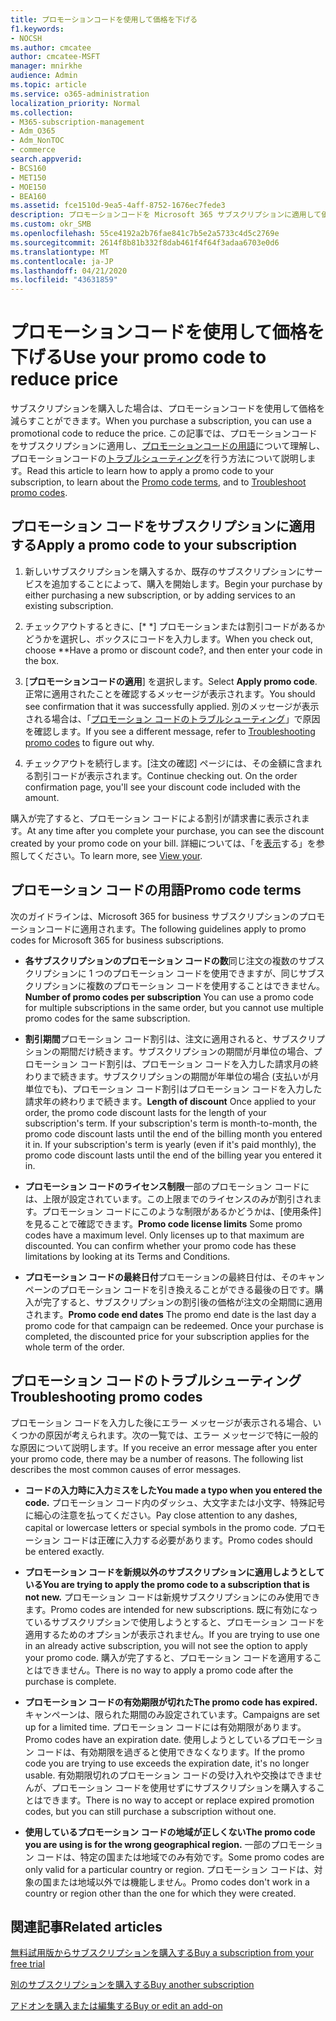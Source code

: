 ```yaml
---
title: プロモーションコードを使用して価格を下げる
f1.keywords:
- NOCSH
ms.author: cmcatee
author: cmcatee-MSFT
manager: mnirkhe
audience: Admin
ms.topic: article
ms.service: o365-administration
localization_priority: Normal
ms.collection:
- M365-subscription-management
- Adm_O365
- Adm_NonTOC
- commerce
search.appverid:
- BCS160
- MET150
- MOE150
- BEA160
ms.assetid: fce1510d-9ea5-4aff-8752-1676ec7fede3
description: プロモーションコードを Microsoft 365 サブスクリプションに適用して価格を下げる方法、およびエラーが発生した場合にプロモーションコードのトラブルシューティングを行う方法について説明します。
ms.custom: okr_SMB
ms.openlocfilehash: 55ce4192a2b76fae841c7b5e2a5733c4d5c2769e
ms.sourcegitcommit: 2614f8b81b332f8dab461f4f64f3adaa6703e0d6
ms.translationtype: MT
ms.contentlocale: ja-JP
ms.lasthandoff: 04/21/2020
ms.locfileid: "43631859"
---
```

# <a name="use-your-promo-code-to-reduce-price"></a><span data-ttu-id="2de0a-103">プロモーションコードを使用して価格を下げる</span><span class="sxs-lookup"><span data-stu-id="2de0a-103">Use your promo code to reduce price</span></span>

<span data-ttu-id="2de0a-104">サブスクリプションを購入した場合は、プロモーションコードを使用して価格を減らすことができます。</span><span class="sxs-lookup"><span data-stu-id="2de0a-104">When you purchase a subscription, you can use a promotional code to reduce the price.</span></span> <span data-ttu-id="2de0a-105">この記事では、プロモーションコードをサブスクリプションに適用し、[プロモーションコードの用語](#promo-code-terms)について理解し、プロモーションコードの[トラブルシューティング](#troubleshooting-promo-codes)を行う方法について説明します。</span><span class="sxs-lookup"><span data-stu-id="2de0a-105">Read this article to learn how to apply a promo code to your subscription, to learn about the [Promo code terms](#promo-code-terms), and to [Troubleshoot promo codes](#troubleshooting-promo-codes).</span></span>
  
## <a name="apply-a-promo-code-to-your-subscription"></a><span data-ttu-id="2de0a-106">プロモーション コードをサブスクリプションに適用する</span><span class="sxs-lookup"><span data-stu-id="2de0a-106">Apply a promo code to your subscription</span></span>

1. <span data-ttu-id="2de0a-107">新しいサブスクリプションを購入するか、既存のサブスクリプションにサービスを追加することによって、購入を開始します。</span><span class="sxs-lookup"><span data-stu-id="2de0a-107">Begin your purchase by either purchasing a new subscription, or by adding services to an existing subscription.</span></span>
    
2. <span data-ttu-id="2de0a-108">チェックアウトするときに、[\* \*] プロモーションまたは割引コードがあるかどうかを選択し、ボックスにコードを入力します。</span><span class="sxs-lookup"><span data-stu-id="2de0a-108">When you check out, choose \*\*Have a promo or discount code?, and then enter your code in the box.</span></span> 
  
3. <span data-ttu-id="2de0a-109">[**プロモーションコードの適用**] を選択します。</span><span class="sxs-lookup"><span data-stu-id="2de0a-109">Select **Apply promo code**.</span></span> <span data-ttu-id="2de0a-110">正常に適用されたことを確認するメッセージが表示されます。</span><span class="sxs-lookup"><span data-stu-id="2de0a-110">You should see confirmation that it was successfully applied.</span></span> <span data-ttu-id="2de0a-111">別のメッセージが表示される場合は、「[プロモーション コードのトラブルシューティング](#troubleshooting-promo-codes)」で原因を確認します。</span><span class="sxs-lookup"><span data-stu-id="2de0a-111">If you see a different message, refer to [Troubleshooting promo codes](#troubleshooting-promo-codes) to figure out why.</span></span> 
    
4. <span data-ttu-id="2de0a-112">チェックアウトを続行します。[注文の確認] ページには、その金額に含まれる割引コードが表示されます。</span><span class="sxs-lookup"><span data-stu-id="2de0a-112">Continue checking out. On the order confirmation page, you'll see your discount code included with the amount.</span></span> 
    
<span data-ttu-id="2de0a-113">購入が完了すると、プロモーション コードによる割引が請求書に表示されます。</span><span class="sxs-lookup"><span data-stu-id="2de0a-113">At any time after you complete your purchase, you can see the discount created by your promo code on your bill.</span></span> <span data-ttu-id="2de0a-114">詳細については、「を[表示](billing-and-payments/view-your-bill-or-invoice.md)する」を参照してください。</span><span class="sxs-lookup"><span data-stu-id="2de0a-114">To learn more, see [View your](billing-and-payments/view-your-bill-or-invoice.md).</span></span>
  
## <a name="promo-code-terms"></a><span data-ttu-id="2de0a-115">プロモーション コードの用語</span><span class="sxs-lookup"><span data-stu-id="2de0a-115">Promo code terms</span></span>

<span data-ttu-id="2de0a-116">次のガイドラインは、Microsoft 365 for business サブスクリプションのプロモーションコードに適用されます。</span><span class="sxs-lookup"><span data-stu-id="2de0a-116">The following guidelines apply to promo codes for Microsoft 365 for business subscriptions.</span></span>
  
- <span data-ttu-id="2de0a-117">**各サブスクリプションのプロモーション コードの数**同じ注文の複数のサブスクリプションに 1 つのプロモーション コードを使用できますが、同じサブスクリプションに複数のプロモーション コードを使用することはできません。</span><span class="sxs-lookup"><span data-stu-id="2de0a-117">**Number of promo codes per subscription** You can use a promo code for multiple subscriptions in the same order, but you cannot use multiple promo codes for the same subscription.</span></span> 
    
- <span data-ttu-id="2de0a-p104">**割引期間**プロモーション コード割引は、注文に適用されると、サブスクリプションの期間だけ続きます。サブスクリプションの期間が月単位の場合、プロモーション コード割引は、プロモーション コードを入力した請求月の終わりまで続きます。サブスクリプションの期間が年単位の場合 (支払いが月単位でも)、プロモーション コード割引はプロモーション コードを入力した請求年の終わりまで続きます。</span><span class="sxs-lookup"><span data-stu-id="2de0a-p104">**Length of discount** Once applied to your order, the promo code discount lasts for the length of your subscription's term. If your subscription's term is month-to-month, the promo code discount lasts until the end of the billing month you entered it in. If your subscription's term is yearly (even if it's paid monthly), the promo code discount lasts until the end of the billing year you entered it in.</span></span> 
    
- <span data-ttu-id="2de0a-p105">**プロモーション コードのライセンス制限**一部のプロモーション コードには、上限が設定されています。この上限までのライセンスのみが割引されます。プロモーション コードにこのような制限があるかどうかは、[使用条件] を見ることで確認できます。</span><span class="sxs-lookup"><span data-stu-id="2de0a-p105">**Promo code license limits** Some promo codes have a maximum level. Only licenses up to that maximum are discounted. You can confirm whether your promo code has these limitations by looking at its Terms and Conditions.</span></span> 
    
- <span data-ttu-id="2de0a-p106">**プロモーション コードの最終日付**プロモーションの最終日付は、そのキャンペーンのプロモーション コードを引き換えることができる最後の日です。購入が完了すると、サブスクリプションの割引後の価格が注文の全期間に適用されます。</span><span class="sxs-lookup"><span data-stu-id="2de0a-p106">**Promo code end dates** The promo end date is the last day a promo code for that campaign can be redeemed. Once your purchase is completed, the discounted price for your subscription applies for the whole term of the order.</span></span> 
    
## <a name="troubleshooting-promo-codes"></a><span data-ttu-id="2de0a-126">プロモーション コードのトラブルシューティング</span><span class="sxs-lookup"><span data-stu-id="2de0a-126">Troubleshooting promo codes</span></span>

<span data-ttu-id="2de0a-p107">プロモーション コードを入力した後にエラー メッセージが表示される場合、いくつかの原因が考えられます。次の一覧では、エラー メッセージで特に一般的な原因について説明します。</span><span class="sxs-lookup"><span data-stu-id="2de0a-p107">If you receive an error message after you enter your promo code, there may be a number of reasons. The following list describes the most common causes of error messages.</span></span>
  
- <span data-ttu-id="2de0a-129">**コードの入力時に入力ミスをした**</span><span class="sxs-lookup"><span data-stu-id="2de0a-129">**You made a typo when you entered the code.**</span></span> <span data-ttu-id="2de0a-130">プロモーション コード内のダッシュ、大文字または小文字、特殊記号に細心の注意を払ってください。</span><span class="sxs-lookup"><span data-stu-id="2de0a-130">Pay close attention to any dashes, capital or lowercase letters or special symbols in the promo code.</span></span> <span data-ttu-id="2de0a-131">プロモーション コードは正確に入力する必要があります。</span><span class="sxs-lookup"><span data-stu-id="2de0a-131">Promo codes should be entered exactly.</span></span>
  
- <span data-ttu-id="2de0a-132">**プロモーション コードを新規以外のサブスクリプションに適用しようとしている**</span><span class="sxs-lookup"><span data-stu-id="2de0a-132">**You are trying to apply the promo code to a subscription that is not new.**</span></span> <span data-ttu-id="2de0a-133">プロモーション コードは新規サブスクリプションにのみ使用できます。</span><span class="sxs-lookup"><span data-stu-id="2de0a-133">Promo codes are intended for new subscriptions.</span></span> <span data-ttu-id="2de0a-134">既に有効になっているサブスクリプションで使用しようとすると、プロモーション コードを適用するためのオプションが表示されません。</span><span class="sxs-lookup"><span data-stu-id="2de0a-134">If you are trying to use one in an already active subscription, you will not see the option to apply your promo code.</span></span> <span data-ttu-id="2de0a-135">購入が完了すると、プロモーション コードを適用することはできません。</span><span class="sxs-lookup"><span data-stu-id="2de0a-135">There is no way to apply a promo code after the purchase is complete.</span></span>
  
- <span data-ttu-id="2de0a-136">**プロモーション コードの有効期限が切れた**</span><span class="sxs-lookup"><span data-stu-id="2de0a-136">**The promo code has expired.**</span></span> <span data-ttu-id="2de0a-137">キャンペーンは、限られた期間のみ設定されています。</span><span class="sxs-lookup"><span data-stu-id="2de0a-137">Campaigns are set up for a limited time.</span></span> <span data-ttu-id="2de0a-138">プロモーション コードには有効期限があります。</span><span class="sxs-lookup"><span data-stu-id="2de0a-138">Promo codes have an expiration date.</span></span> <span data-ttu-id="2de0a-139">使用しようとしているプロモーション コードは、有効期限を過ぎると使用できなくなります。</span><span class="sxs-lookup"><span data-stu-id="2de0a-139">If the promo code you are trying to use exceeds the expiration date, it's no longer usable.</span></span> <span data-ttu-id="2de0a-140">有効期限切れのプロモーション コードの受け入れや交換はできませんが、プロモーション コードを使用せずにサブスクリプションを購入することはできます。</span><span class="sxs-lookup"><span data-stu-id="2de0a-140">There is no way to accept or replace expired promotion codes, but you can still purchase a subscription without one.</span></span>
  
- <span data-ttu-id="2de0a-141">**使用しているプロモーション コードの地域が正しくない**</span><span class="sxs-lookup"><span data-stu-id="2de0a-141">**The promo code you are using is for the wrong geographical region.**</span></span> <span data-ttu-id="2de0a-142">一部のプロモーション コードは、特定の国または地域でのみ有効です。</span><span class="sxs-lookup"><span data-stu-id="2de0a-142">Some promo codes are only valid for a particular country or region.</span></span> <span data-ttu-id="2de0a-143">プロモーション コードは、対象の国または地域以外では機能しません。</span><span class="sxs-lookup"><span data-stu-id="2de0a-143">Promo codes don't work in a country or region other than the one for which they were created.</span></span>
  
## <a name="related-articles"></a><span data-ttu-id="2de0a-144">関連記事</span><span class="sxs-lookup"><span data-stu-id="2de0a-144">Related articles</span></span>

[<span data-ttu-id="2de0a-145">無料試用版からサブスクリプションを購入する</span><span class="sxs-lookup"><span data-stu-id="2de0a-145">Buy a subscription from your free trial</span></span>](buy-a-subscription-from-your-free-trial.md)
  
[<span data-ttu-id="2de0a-146">別のサブスクリプションを購入する</span><span class="sxs-lookup"><span data-stu-id="2de0a-146">Buy another subscription</span></span>](buy-another-subscription.md)
  
[<span data-ttu-id="2de0a-147">アドオンを購入または編集する</span><span class="sxs-lookup"><span data-stu-id="2de0a-147">Buy or edit an add-on</span></span>](buy-or-edit-an-add-on.md)